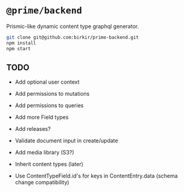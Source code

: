 # `@prime/backend`

Prismic-like dynamic content type graphql generator.

```bash
git clone git@github.com:birkir/prime-backend.git
npm install
npm start
```

## TODO

 - Add optional user context
 - Add permissions to mutations
 - Add permissions to queries
 - Add more Field types
 - Add releases?
 - Validate document input in create/update
 - Add media library (S3?)
 - Inherit content types (later)

 - Use ContentTypeField.id's for keys in ContentEntry.data (schema change compatibility)
